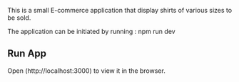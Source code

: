 

This is a small E-commerce application that display shirts of various sizes to be sold.

 The application can be initiated by running : npm run dev

## Run App

Open (http://localhost:3000) to view it in the browser.
